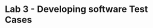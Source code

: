 # Lab 3 - Developing software Test Cases 
<!-- git commands

git init
git status
git add {filename}
git commit -m "Message"
git status
Git diff (displays differences)
git branch (checks existing branches in repo)
git branch {branch name} (creates new branch) *cannot have spaces
git checkout & switch {branch name} (to switch to another branch)
git merge {branch name} - from main branch
git tag -a {tagname} -m "Message"
git remote add origin https://github... 
git remote -v (checks where your search and push is from)
git push --setup-upsteam origin master OR git push -u origin master (to upload files to repo. also can push tags)
git push origin {tagname}
Git remove set-url origin https://.... (to change remote repository) 
git submodule add https://.... (to add a subfolder into the main folder)


cls to clear*
type cmd directly in files explorer search bar to go to directory directly

i.e. (for local repo)
step 1. go to folder
step 2. git init (initialise it)
step 3. git add * 
step 4. git commit -m "message" 


https://github.com/redaell/lab1.git
https://github.com/redaell/lab2.git
https://github.com/redaell/Lab3.git

    1. In the directory of the correct folder
    2. Git add * 
    3. Git commit -m "modified bubble sort and created pytest functions"
    4. Create a new remote repo in github, call it "Lab3"
    5. git remote add origin https://github.com/redaell/Lab3.2.git (see which works lol)
    6. Git remote set-url origin https://github.com/yourname/lab3.git
    7. Git remote -v (to check repository in cloud)
    8. git push --set-upstream origin master (need to set upstream branch first, then can use step below)
    9. Git push origin
    10. Git tag -a Lab3_v1.0 -m "Release v1.0" (-a for the tag name, -m for description of new tag)
    11. Git tag -n to check existing tags 
    12. Git push origin {tagname}

Git clone --recursive {url} to clone repository (into the local git repository)


Misc.:
Git tag -d (tag name) to delete tag from commit -->
